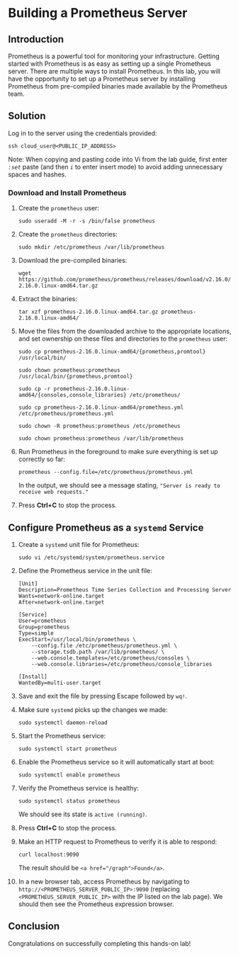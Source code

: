 # **Building a Prometheus Server**
## **Introduction**
Prometheus is a powerful tool for monitoring your infrastructure. Getting started with Prometheus is as easy as setting up a single Prometheus server. There are multiple ways to install Prometheus. In this lab, you will have the opportunity to set up a Prometheus server by installing Prometheus from pre-compiled binaries made available by the Prometheus team.

## **Solution**
Log in to the server using the credentials provided:

    ssh cloud_user@<PUBLIC_IP_ADDRESS>
Note: When copying and pasting code into Vi from the lab guide, first enter *`:set`* paste (and then *`i`* to enter insert mode) to avoid adding unnecessary spaces and hashes.


### **Download and Install Prometheus**
1. Create the `prometheus` user:

       sudo useradd -M -r -s /bin/false prometheus

2. Create the `prometheus` directories:

       sudo mkdir /etc/prometheus /var/lib/prometheus

3. Download the pre-compiled binaries:

       wget https://github.com/prometheus/prometheus/releases/download/v2.16.0/prometheus-2.16.0.linux-amd64.tar.gz

4. Extract the binaries:

       tar xzf prometheus-2.16.0.linux-amd64.tar.gz prometheus-2.16.0.linux-amd64/

5. Move the files from the downloaded archive to the appropriate locations, and set ownership on these files and directories to the `prometheus` user:

       sudo cp prometheus-2.16.0.linux-amd64/{prometheus,promtool} /usr/local/bin/
       
       sudo chown prometheus:prometheus /usr/local/bin/{prometheus,promtool}
       
       sudo cp -r prometheus-2.16.0.linux-amd64/{consoles,console_libraries} /etc/prometheus/
       
       sudo cp prometheus-2.16.0.linux-amd64/prometheus.yml /etc/prometheus/prometheus.yml
       
       sudo chown -R prometheus:prometheus /etc/prometheus
       
       sudo chown prometheus:prometheus /var/lib/prometheus
       
6. Run Prometheus in the foreground to make sure everything is set up correctly so far:

       prometheus --config.file=/etc/prometheus/prometheus.yml

    In the output, we should see a message stating, `"Server is ready to receive web requests."`

7. Press **Ctrl+C** to stop the process.

## **Configure Prometheus as a `systemd` Service**

1. Create a `systemd` unit file for Prometheus:

       sudo vi /etc/systemd/system/prometheus.service

2. Define the Prometheus service in the unit file:

       [Unit]
       Description=Prometheus Time Series Collection and Processing Server
       Wants=network-online.target
       After=network-online.target

       [Service]
       User=prometheus
       Group=prometheus
       Type=simple
       ExecStart=/usr/local/bin/prometheus \
           --config.file /etc/prometheus/prometheus.yml \
           --storage.tsdb.path /var/lib/prometheus/ \
           --web.console.templates=/etc/prometheus/consoles \
           --web.console.libraries=/etc/prometheus/console_libraries

       [Install]
       WantedBy=multi-user.target

3. Save and exit the file by pressing Escape followed by `wq!`.

4. Make sure `systemd` picks up the changes we made:

       sudo systemctl daemon-reload

5. Start the Prometheus service:

       sudo systemctl start prometheus

6. Enable the Prometheus service so it will automatically start at boot:

       sudo systemctl enable prometheus

7. Verify the Prometheus service is healthy:

       sudo systemctl status prometheus

    We should see its state is `active (running)`.

8. Press **Ctrl+C** to stop the process.

9. Make an HTTP request to Prometheus to verify it is able to respond:

       curl localhost:9090

    The result should be `<a href="/graph">Found</a>`.

10. In a new browser tab, access Prometheus by navigating to `http://<PROMETHEUS_SERVER_PUBLIC_IP>:9090` (replacing `<PROMETHEUS_SERVER_PUBLIC_IP>` with the IP listed on the lab page). We should then see the Prometheus expression browser.

## **Conclusion**

Congratulations on successfully completing this hands-on lab!